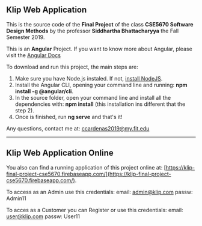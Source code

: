 ## Klip Web Application

This is the source code of the **Final Project** of the class **CSE5670 Software Design Methods** by the professor **Siddhartha Bhattacharyya** the Fall Semester 2019.

This is an **Angular** Project. If you want to know more about Angular, please visit the [Angular Docs](https://angular.io/)

To download and run this project, the main steps are:

1. Make sure you have Node.js instaled. If not, [install NodeJS](https://nodejs.org/).
2. Install the Angular CLI, opening your command line and running: **npm install -g @angular/cli**.
3. In the source folder, open your command line and install all the dependencies with:  **npm install** (this installation ins different that the step 2).
4. Once is finished, run **ng serve** and that's it!

Any questions, contact me at: ccardenas2019@my.fit.edu

---

## Klip Web Application Online

You also can find a running application of this project online at: [https://klip-final-project-cse5670.firebaseapp.com/](https://klip-final-project-cse5670.firebaseapp.com/).

To access as an Admin use this credentials:
    email: admin@klip.com
    passw: Admin11

To acces as a Customer you can Register or use this credentials:
    email: user@klip.com
    passw: User11
